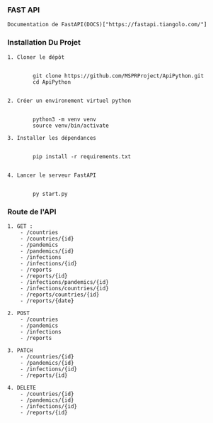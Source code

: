 ### FAST API

    Documentation de FastAPI(DOCS)["https://fastapi.tiangolo.com/"] 

### Installation Du Projet

    1. Cloner le dépôt

        
            git clone https://github.com/MSPRProject/ApiPython.git
            cd ApiPython
     

    2. Créer un environement virtuel python

        
            python3 -m venv venv
            source venv/bin/activate
      
    3. Installer les dépendances

        
            pip install -r requirements.txt
        

    4. Lancer le serveur FastAPI

        
            py start.py
        

### Route de l'API

    1. GET :    
        - /countries
        - /countries/{id}
        - /pandemics
        - /pandemics/{id}
        - /infections
        - /infections/{id}
        - /reports
        - /reports/{id}
        - /infections/pandemics/{id}
        - /infections/countries/{id}
        - /reports/countries/{id}
        - /reports/{date}
    
    2. POST
        - /countries
        - /pandemics
        - /infections
        - /reports
    
    3. PATCH
        - /countries/{id}
        - /pandemics/{id}
        - /infections/{id}
        - /reports/{id}
    
    4. DELETE
        - /countries/{id}
        - /pandemics/{id}
        - /infections/{id}
        - /reports/{id}

